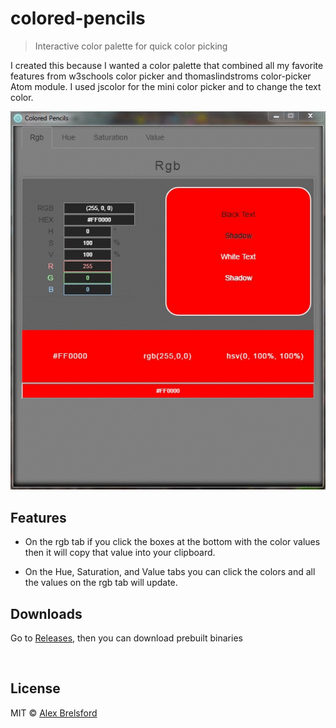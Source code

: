 # colored-pencils
> Interactive color palette for quick color picking

I created this because I wanted a color palette that combined all my favorite features from w3schools color picker and thomaslindstroms color-picker Atom module. I used jscolor for the mini color picker and to change the text color.

![cpdemo](cpdemo.gif)

## Features

* On the rgb tab if you click the boxes at the bottom with the color values then it will copy that value into your clipboard.

* On the Hue, Saturation, and Value tabs you can click the colors and all the values on the rgb tab will update.

## Downloads

Go to [Releases](https://github.com/abrelsfo/colored-pencils/releases), then you can download prebuilt binaries




<br>

## License

MIT © [Alex Brelsford](abrelsfo.github.io)
